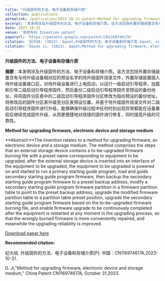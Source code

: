 ```yaml
---
title: "升级固件的方法、电子设备和存储介质"
collection: publications
permalink: /publication/2023-10-31-patent-Method for upgrading firmware, electronic device and storage medium-38
excerpt: '本发明涉及升级固件的方法、电子设备和存储介质。该方法包括外置存储装置含有与待升级设备相对应的预设名字的待升级固件烧录文件，外置存储装置插入待升级设备接口后，对待升级设备进行上电启动，以运行一级启动引导程序，加载和引导二级启动引导程序固件，然后备份二级启动引导程序固件至预设的备份地址，并将固件分区表中的二级启动引导程序固件分区修改为指向预设的备份地址，将修改后的固件分区表升级至分区表预设位置，并基于待升级固件烧录文件对二级启动引导程序固件进行升级，能够确保升级过程中任何时刻出现异常都能在设备重启后继续完成固件升级，从而更便捷地对烧错的固件进行修复，同时提高升级的可靠性.'
date: 2023-10-31
venue: '发明专利 Invention patent'
paperurl: 'https://patents.google.com/patent/CN116974617A'
citation: '纪大峣. (2023). &quot;升级固件的方法、电子设备和存储介质.&quot; <i>专利</i>. CN116974617A.'
citation: 'Dayao Ji. (2023). &quot;Method for upgrading firmware, electronic device and storage medium.&quot; <i>China patent</i>. CN116974617A.'
---
```

**升级固件的方法、电子设备和存储介质**

**摘要**：本发明涉及升级固件的方法、电子设备和存储介质。该方法包括外置存储装置含有与待升级设备相对应的预设名字的待升级固件烧录文件，外置存储装置插入待升级设备接口后，对待升级设备进行上电启动，以运行一级启动引导程序，加载和引导二级启动引导程序固件，然后备份二级启动引导程序固件至预设的备份地址，并将固件分区表中的二级启动引导程序固件分区修改为指向预设的备份地址，将修改后的固件分区表升级至分区表预设位置，并基于待升级固件烧录文件对二级启动引导程序固件进行升级，能够确保升级过程中任何时刻出现异常都能在设备重启后继续完成固件升级，从而更便捷地对烧错的固件进行修复，同时提高升级的可靠性。



**Method for upgrading firmware, electronic device and storage medium**

**Abstract:**The invention relates to a method for upgrading firmware, an electronic device and a storage medium. The method comprises the steps that an external storage device contains a to-be-upgraded firmware burning file with a preset name corresponding to equipment to be upgraded, after the external storage device is inserted into an interface of the equipment to be upgraded, the equipment to be upgraded is powered on and started to run a primary starting guide program, load and guide secondary starting guide program firmware, then backup the secondary starting guide program firmware to a preset backup address, modify a secondary starting guide program firmware partition in a firmware partition table to point to the preset backup address, upgrade the modified firmware partition table to a partition table preset position, upgrade the secondary starting guide program firmware based on the to-be-upgraded firmware burning file, and enable firmware upgrade to be continuously completed after the equipment is restarted at any moment in the upgrading process, so that the wrongly burned firmware is more conveniently repaired, and meanwhile the upgrading reliability is improved. 



[Download paper here](https://patents.google.com/patent/CN116974617A)



**Recommended citation:** 

纪大峣. 升级固件的方法、电子设备和存储介质[P]. 中国：CN116974617A,2023-10-31.

D. Ji,"Method for upgrading firmware, electronic device and storage medium," China Patent CN116974617A, October 31,2023.





